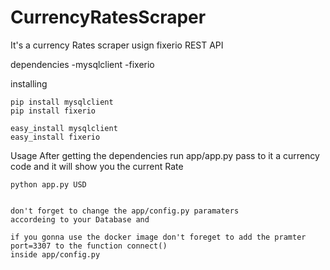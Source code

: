 # CurrencyRatesScraper

It's a currency Rates scraper usign fixerio REST API


dependencies
  -mysqlclient
  -fixerio
  
installing
    
    pip install mysqlclient
    pip install fixerio
     
    easy_install mysqlclient
    easy_install fixerio
 
 Usage 
    After getting the dependencies run app/app.py
    pass to it a currency code and it will show you the current Rate
    
    python app.py USD
    
    
    don't forget to change the app/config.py paramaters
    accordeing to your Database and 
    
    if you gonna use the docker image don't foreget to add the pramter 
    port=3307 to the function connect() 
    inside app/config.py   
